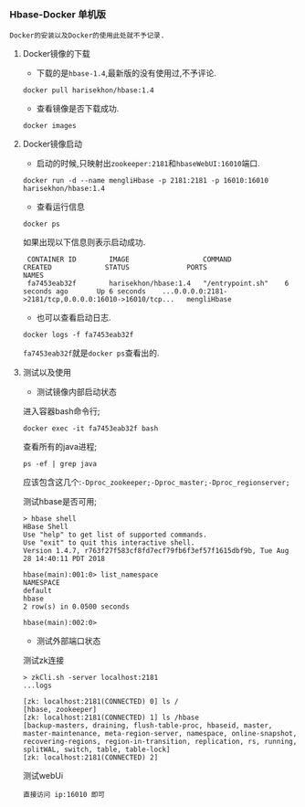 ### Hbase-Docker 单机版

`Docker的安装以及Docker的使用此处就不予记录.`

1. Docker镜像的下载

    - 下载的是`hbase-1.4`,最新版的没有使用过,不予评论.

    `docker pull harisekhon/hbase:1.4`

    - 查看镜像是否下载成功.

    `docker images`

2. Docker镜像启动

    - 启动的时候,只映射出`zookeeper:2181`和`hbaseWebUI:16010`端口.
    
    `docker run -d --name mengliHbase -p 2181:2181 -p 16010:16010 harisekhon/hbase:1.4 `
    
    - 查看运行信息
    
    `docker ps`
    
    如果出现以下信息则表示启动成功.
    ```shell script
     CONTAINER ID        IMAGE                  COMMAND             CREATED             STATUS              PORTS                                               NAMES
     fa7453eab32f        harisekhon/hbase:1.4   "/entrypoint.sh"    6 seconds ago       Up 6 seconds    ...0.0.0.0:2181->2181/tcp,0.0.0.0:16010->16010/tcp...   mengliHbase
    ```
    - 也可以查看启动日志.
    
    `docker logs -f fa7453eab32f` 
    
    `fa7453eab32f`就是`docker ps`查看出的. 
   
 3. 测试以及使用
 
    - 测试镜像内部启动状态
   
    进入容器bash命令行;
    
    `docker exec -it fa7453eab32f bash`
    
    查看所有的java进程;
    
    `ps -ef | grep java`
    
    应该包含这几个:`-Dproc_zookeeper;-Dproc_master;-Dproc_regionserver;`
    
    测试hbase是否可用;
    
    ```shell
    > hbase shell
    HBase Shell
    Use "help" to get list of supported commands.
    Use "exit" to quit this interactive shell.
    Version 1.4.7, r763f27f583cf8fd7ecf79fb6f3ef57f1615dbf9b, Tue Aug 28 14:40:11 PDT 2018
    
    hbase(main):001:0> list_namespace
    NAMESPACE
    default
    hbase
    2 row(s) in 0.0500 seconds
    
    hbase(main):002:0>
    ```
    
    - 测试外部端口状态
    
    测试zk连接
    ```shell script
    > zkCli.sh -server localhost:2181
    ...logs
    
    [zk: localhost:2181(CONNECTED) 0] ls /
    [hbase, zookeeper]
    [zk: localhost:2181(CONNECTED) 1] ls /hbase
    [backup-masters, draining, flush-table-proc, hbaseid, master, master-maintenance, meta-region-server, namespace, online-snapshot, recovering-regions, region-in-transition, replication, rs, running, splitWAL, switch, table, table-lock]
    [zk: localhost:2181(CONNECTED) 2]
    ```
    测试webUi
    
    `直接访问 ip:16010 即可`